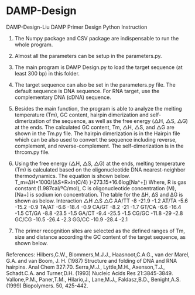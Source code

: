 # DAMP-Design
DAMP-Design-Liu
DAMP Primer Design Python Instruction

1. The Numpy package and CSV package are indispensable to run the whole program.
2. Almost all the parameters can be setup in the parameters.py.
3. The main program is DAMP Design.py to load the target sequence (at least 300 bp) in this folder. 
4. The target sequence can also be set in the parameters.py file. The default sequence is DNA sequence. For RNA target, use the complementary DNA (cDNA) sequence.
5. Besides the main function, the program is able to analyze the melting temperature (Tm), GC content, hairpin dimerization and self-dimerization of the sequence, as well as the free energy (△H, △S, △G) at the ends. The calculated GC content, Tm, △H, △S, and △G are shown in the Tm.py file. The hairpin dimerization is in the Hairpin file which can be also used to convert the sequence including reverse, complement, and reverse-complement. The self-dimerization is in the thrcom.py file.
6. Using the free energy (△H, △S, △G) at the ends, melting temperature (Tm) is calculated based on the oligonucleotide DNA nearest-neighbor thermodynamics. The equation is shown below.
T_m=∆H×1000/(∆S+R×ln(C/4) )-273.15+16.6log⁡[Na^+])
Where, R is gas constant (1.987cal/ºC/mol), C is oligonucleotide concentration (M), [Na+] is sodium ion concentration. 
The table for the ΔH, ΔS and ΔG is shown as below.
	Interaction	△H	△S	△G
	AA/TT	-8	-21.9	-1.2
	AT/TA	-5.6	-15.2	-0.9
	TA/AT	-6.6	-18.4	-0.9
	CA/GT	-8.2	-21	-1.7
	GT/CA	-6.6	-16.4	-1.5
	CT/GA	-8.8	-23.5	-1.5
	GA/CT	-9.4	-25.5	-1.5
	CG/GC	-11.8	-29	-2.8
	GC/CG	-10.5	-26.4	-2.3
	GG/CC	-10.9	-28.4	-2.1

7. The primer recognition sites are selected as the defined ranges of Tm, size and distance according the GC content of the target sequence, as shown below.

References:
Hilbers,C.W., Blommers,M.J.J., Haasnoot,C.A.G., van der Marel, G.A. and van Boom, J. H. (1987) Structure and folding of DNA and RNA hairpins. Anal Chem 327:70.
Serra,M.J., Lyttle,M.H., Axenson,T.J., Schadt.C.A. and Turner,D.H. (1993) Nucleic Acids Res 21:3845-3849.
Vallone,P.M., Paner,T.M., Hilario,J., Lane,M.J., Faldasz,B.D., Benight,A.S. (1999) Biopolymers. 50, 425-442.
